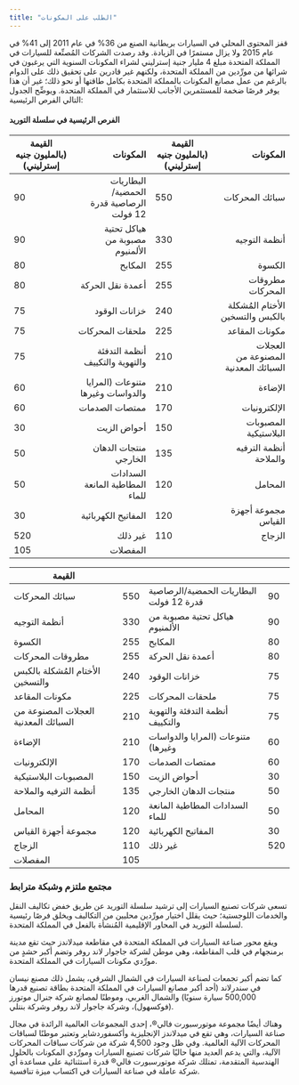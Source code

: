 ```yaml
---
title: "الطلب على المكونات"
---
```

قفز المحتوى المحلي في السيارات بريطانية الصنع من 36% في عام 2011 إلى 41% في عام 2015 ولا يزال مستمرًا في الزيادة. وقد رصدت الشركات المُصنِّعة للسيارات في المملكة المتحدة مبلغ 4 مليار جنية إسترليني لشراء المكونات السنوية التي يرغبون في شرائها من مورِّدين من المملكة المتحدة، ولكنهم غير قادرين على تحقيق ذلك على الدوام بالرغم من عمل مصانع المكونات بالمملكة المتحدة بكامل طاقتها أو نحو ذلك؛ غير أن هذا يوفر فرصًا ضخمة للمستثمرين الأجانب للاستثمار في المملكة المتحدة. ويوضِّح الجدول التالي الفرص الرئيسية:

#### الفرص الرئيسية في سلسلة التوريد

| القيمة (بالمليون جنيه إسترليني) | المكونات | القيمة (بالمليون جنيه إسترليني)  | المكونات |
|---|---:|---|---:|
| 90 |  البطاريات الحمضية/الرصاصية قدرة 12 فولت | 550 | سبائك المحركات |
| 90 | هياكل تحتية مصبوبة من الألمنيوم | 330 | أنظمة التوجيه |
| 80 | المكابح | 255 | الكسوة |
| 80 | أعمدة نقل الحركة | 255 | مطروقات المحركات |
| 75 | خزانات الوقود | 240 | الأختام المُشكلة بالكبس والتسخين |
| 75 | ملحقات المحركات | 225 | مكونات المقاعد |
| 75 | أنظمة التدفئة والتهوية والتكييف | 210 | العجلات المصنوعة من السبائك المعدنية |
| 60 | متنوعات (المرايا والدواسات وغيرها | 210 | الإضاءة |
| 60 | ممتصات الصدمات | 170 | الإلكترونيات |
| 30 | أحواض الزيت | 150 | المصبوبات البلاستيكية |
| 50 | منتجات الدهان الخارجي | 135 | أنظمة الترفيه والملاحة |
| 50 | السدادات المطاطية المانعة للماء | 120 | المحامل |
| 30 | المفاتيح الكهربائية | 120 | مجموعة أجهزة القياس |
| 520 | غير ذلك | 110 | الزجاج |
| 105 | المفصلات |

| القيمة                               |     |                                         |     |
|--------------------------------------|-----|-----------------------------------------|-----|
| سبائك المحركات                       | 550 | البطاريات الحمضية/الرصاصية قدرة 12 فولت | 90  |
| أنظمة التوجيه                        | 330 | هياكل تحتية مصبوبة من الألمنيوم         | 90  |
| الكسوة                               | 255 | المكابح                                 | 80  |
| مطروقات المحركات                     | 255 | أعمدة نقل الحركة                        | 80  |
| الأختام المُشكلة بالكبس والتسخين      | 240 | خزانات الوقود                           | 75  |
| مكونات المقاعد                       | 225 | ملحقات المحركات                         | 75  |
| العجلات المصنوعة من السبائك المعدنية | 210 | أنظمة التدفئة والتهوية والتكييف         | 75  |
| الإضاءة                              | 210 | متنوعات (المرايا والدواسات وغيرها)      | 60  |
| الإلكترونيات                         | 170 | ممتصات الصدمات                          | 60  |
| المصبوبات البلاستيكية                | 150 | أحواض الزيت                             | 30  |
| أنظمة الترفيه والملاحة               | 135 | منتجات الدهان الخارجي                   | 50  |
| المحامل                              | 120 | السدادات المطاطية المانعة للماء         | 50  |
| مجموعة أجهزة القياس                  | 120 | المفاتيح الكهربائية                     | 30  |
| الزجاج                               | 110 | غير ذلك                                 | 520 |
| المفصلات                             | 105 |                                         |     |

### مجتمع ملتزم وشبكة مترابط

تسعى شركات تصنيع السيارات إلى ترشيد سلسلة التوريد عن طريق خفض تكاليف النقل والخدمات اللوجستية؛ حيث يقلل اختيار مورِّدين محليين من التكاليف ويخلق فرصًا رئيسية لسلسلة التوريد في المحاور الإقليمية المُنشأة بالفعل في المملكة المتحدة.

ويقع محور صناعة السيارات في المملكة المتحدة في مقاطعة ميدلاندز حيث تقع مدينة برمنجهام في قلب المقاطعة، وهي موطن لشركة جاجوار لاند روفر وتضم أكبر حشدٍ من مورِّدي مكونات السيارات في المملكة المتحدة.

كما تضم أكبر تجمعات لصناعة السيارات في الشمال الشرقي، يشمل ذلك مصنع نيسان في سندرلاند (أحد أكبر مصانع السيارات في المملكة المتحدة بطاقة تصنيع قدرها 500,000 سيارة سنويًا) والشمال الغربي، وموطنًا لمصانع شركة جنرال موتورز (فوكسهول)، وشركة جاجوار لاند روفر وشركة بنتلي.

وهناك أيضًا مجموعة موتورسبورت فالي®، إحدى المجموعات العالمية الرائدة في مجال صناعة السيارات، وهي تقع في ميدلاندز الإنجليزية وأكسفوردشاير وتعتبر موطنًا لسباقات المحركات الآلية العالمية. وفي ظل وجود 4,500 شركة من شركات سباقات المحركات الآلية، والتي يدعم العديد منها حاليًا شركات تصنيع السيارات ومورِّدي المكونات بالحلول الهندسية المتقدمة، تمتلك شركة موتورسبورت فالي® قدرة استثنائية على مساعدة أي شركة عاملة في صناعة السيارات في اكتساب ميزة تنافسية.
